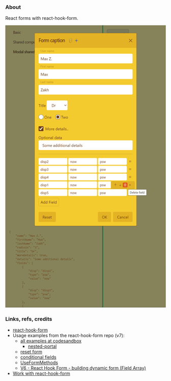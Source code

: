 ### About

React forms with react-hook-form.

![](src/assets/previews/2023-04-01_18-45-22.png)

### Links, refs, credits

* [react-hook-form](https://react-hook-form.com)
* Usage examples from the react-hook-form repo (v7):
  * [all examples at codesandbox](https://github.com/react-hook-form/react-hook-form/tree/master/examples)
    * [nested-portal](https://codesandbox.io/s/react-hook-form-nested-portal-bw8m75?file=/src/App.tsx)
  * [reset form](https://github.com/react-hook-form/react-hook-form/blob/master/examples/V7/resetForm.tsx)
  * [conditional fields](https://github.com/react-hook-form/react-hook-form/blob/master/examples/V7/conditionalFields.tsx)
  * [UseFormMethods](https://github.com/react-hook-form/react-hook-form/blob/master/examples/V7/typescript/UseFormMethods.tsx)
  * [V6 - React Hook Form - building dynamic form (Field Array)](https://www.youtube.com/watch?v=LhIvi4XHIco)
* [Work with react-hook-form](https://habr.com/ru/company/timeweb/blog/722108)

